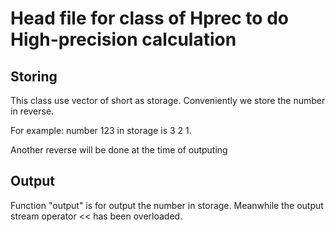 # Head file for class of Hprec to do High-precision calculation

## Storing

This class use vector of short as storage. Conveniently we store the number in reverse.

For example: number 123 in storage is 3 2 1.

Another reverse will be done at the time of outputing

## Output

Function "output" is for output the number in storage. Meanwhile the output stream operator << has been overloaded.

